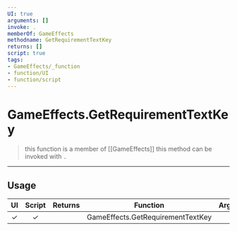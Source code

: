 ```yaml
---
UI: true
arguments: []
invoke: .
memberOf: GameEffects
methodname: GetRequirementTextKey
returns: []
script: true
tags:
- GameEffects/_function
- function/UI
- function/script
---
```

# GameEffects.GetRequirementTextKey
> this function is a member of [[GameEffects]]
> this method can be invoked with `.`
-----
## Usage
|  UI | Script | Returns | Function | Arguments |
|:---:|:------:|-------:|:--------:|:---------|
|✓|✓||GameEffects.GetRequirementTextKey||
